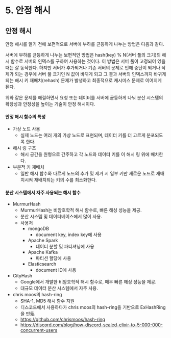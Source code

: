 # 5. 안정 해시
 
## 안정 해시
안정 해시를 알기 전에 보편적으로 서버에 부하를 균등하게 나누는 방법은 다음과 같다.

서버에 부하를 균등하게 나누는 보편적인 방법은 hash(key) % N(서버 풀의 크기)의 해시 함수로 서버의 인덱스를 구하여 사용하는 것이다. 이 방법은 서버 풀이 고정되어 있을 때는 잘 동작한다. 하지만 서버가 추가되거나 기존 서버의 문제로 인해 중단이 되거나 삭제가 되는 경우에 서버 풀 크기인 N 값이 바뀌게 되고 그 결과 서버의 인덱스까지 바뀌게 되는 해시 키 재배치(rehash) 문제가 발생하고 최종적으로 캐시미스 문제로 이어지게 된다.

위와 같은 문제를 해결하면서 요청 또는 데이터를 서버에 균등하게 나눠 분산 시스템의 확장성과 안정성을 높이는 기술이 안정 해시이다.

#### 안정 해시 함수의 특성
- 가상 노드 사용
    - 실제 노드는 여러 개의 가상 노드로 표현되며, 데이터 키를 더 고르게 분포되도록 한다.
- 해시 링 구조
    - 해시 공간을 원형으로 간주하고 각 노드와 데이터 키를 이 해시 링 위에 배치한다.
- 부분적 키 재배치
    - 일반 해시 함수와 다르게 노드의 추가 및 제거 시 일부 키만 새로운 노드로 재배치시켜 재배치되는 키의 수를 최소화한다.
#### 분산 시스템에서 자주 사용되는 해시 함수
- MurmurHash
    - MurmurHash는 비암호학적 해시 함수로, 빠른 해싱 성능을 제공.
    - 분산 시스템 및 데이터베이스에서 많이 사용.
    - 사용처
        - mongoDB
            - document key, index key에 사용
        - Apache Spark
            - 데이터 분할 및 파티셔닝에 사용
        - Apache Kafka
            - 파티션 할당에 사용
        - Elasticsearch
            - document ID에 사용
- CityHash
    - Google에서 개발한 비암호학적 해시 함수로, 매우 빠른 해싱 성능을 제공.
    - 대규모 데이터 분산 시스템에서 자주 사용.
- chris moos의 hash-ring
    - SHA-1, MD5 해시 함수 지원
    - 디스코드에서 사용하다가 chris moos의 hash-ring을 기반으로 ExHashRing을 만듦.
    - https://github.com/chrismoos/hash-ring
    - https://discord.com/blog/how-discord-scaled-elixir-to-5-000-000-concurrent-users